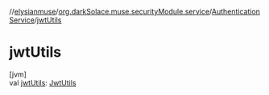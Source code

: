 //[elysianmuse](../../../index.md)/[org.darkSolace.muse.securityModule.service](../index.md)/[AuthenticationService](index.md)/[jwtUtils](jwt-utils.md)

# jwtUtils

[jvm]\
val [jwtUtils](jwt-utils.md): [JwtUtils](../-jwt-utils/index.md)
